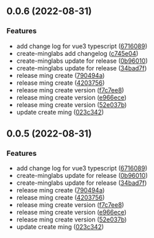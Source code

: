 ## 0.0.6 (2022-08-31)


### Features

* add change log for vue3 typescript ([6716089](https://github.com/zjhiphop/ming-cli/commit/671608953f4f0e18bf28be17d55ea5b2882f81aa))
* create-minglabs add changelog ([c745e04](https://github.com/zjhiphop/ming-cli/commit/c745e042cec59da4902e3fc259f752b9fece389a))
* create-minglabs update for release ([0b96010](https://github.com/zjhiphop/ming-cli/commit/0b96010b7f8614e9dc5dad9006b8f55b8e7082d1))
* create-minglabs update for release ([34bad7f](https://github.com/zjhiphop/ming-cli/commit/34bad7fdcbb6d4d86390596a6d7a76c5d5b33a89))
* release ming create ([790494a](https://github.com/zjhiphop/ming-cli/commit/790494a5a5457530e7f3b65f33e599a175484b22))
* release ming create ([4203756](https://github.com/zjhiphop/ming-cli/commit/420375679665b0bd787c25c2b9e5ac93cb11928c))
* release ming create version ([f7c7ee8](https://github.com/zjhiphop/ming-cli/commit/f7c7ee882f743040a798588ae5a8aa04032002a1))
* release ming create version ([e966ece](https://github.com/zjhiphop/ming-cli/commit/e966ece94494de114b28eb148e1c559d0a4881c6))
* release ming create version ([52e037b](https://github.com/zjhiphop/ming-cli/commit/52e037bd2a93afa1e77405770f37d6e029b6e5f9))
* update create ming ([023c342](https://github.com/zjhiphop/ming-cli/commit/023c342993c8b918216d838a81cd239464ee7afa))



## 0.0.5 (2022-08-31)


### Features

* add change log for vue3 typescript ([6716089](https://github.com/zjhiphop/ming-cli/commit/671608953f4f0e18bf28be17d55ea5b2882f81aa))
* create-minglabs update for release ([0b96010](https://github.com/zjhiphop/ming-cli/commit/0b96010b7f8614e9dc5dad9006b8f55b8e7082d1))
* create-minglabs update for release ([34bad7f](https://github.com/zjhiphop/ming-cli/commit/34bad7fdcbb6d4d86390596a6d7a76c5d5b33a89))
* release ming create ([790494a](https://github.com/zjhiphop/ming-cli/commit/790494a5a5457530e7f3b65f33e599a175484b22))
* release ming create ([4203756](https://github.com/zjhiphop/ming-cli/commit/420375679665b0bd787c25c2b9e5ac93cb11928c))
* release ming create version ([f7c7ee8](https://github.com/zjhiphop/ming-cli/commit/f7c7ee882f743040a798588ae5a8aa04032002a1))
* release ming create version ([e966ece](https://github.com/zjhiphop/ming-cli/commit/e966ece94494de114b28eb148e1c559d0a4881c6))
* release ming create version ([52e037b](https://github.com/zjhiphop/ming-cli/commit/52e037bd2a93afa1e77405770f37d6e029b6e5f9))
* update create ming ([023c342](https://github.com/zjhiphop/ming-cli/commit/023c342993c8b918216d838a81cd239464ee7afa))




